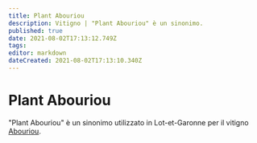 ```yaml
---
title: Plant Abouriou
description: Vitigno | "Plant Abouriou" è un sinonimo.
published: true
date: 2021-08-02T17:13:12.749Z
tags: 
editor: markdown
dateCreated: 2021-08-02T17:13:10.340Z
---
```


# Plant Abouriou
"Plant Abouriou" è un sinonimo utilizzato in Lot-et-Garonne per il vitigno [Abouriou](/vitigni/Francia/abouriou).